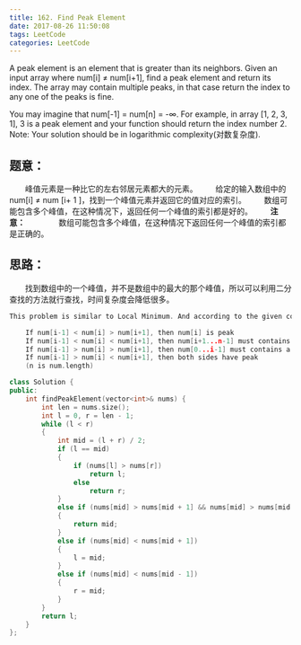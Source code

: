 ```yaml
---
title: 162. Find Peak Element
date: 2017-08-26 11:50:08
tags: LeetCode
categories: LeetCode
---
```


A peak element is an element that is greater than its neighbors.
Given an input array where num[i] ≠ num[i+1], find a peak element and return its index.
The array may contain multiple peaks, in that case return the index to any one of the peaks is fine.

You may imagine that num[-1] = num[n] = -∞.
For example, in array [1, 2, 3, 1], 3 is a peak element and your function should return the index number 2.
Note:
Your solution should be in logarithmic complexity(对数复杂度).

<!--more-->

## 题意：

　　峰值元素是一种比它的左右邻居元素都大的元素。
　　给定的输入数组中的num[i] ≠ num [i+ 1 ]，找到一个峰值元素并返回它的值对应的索引。 
　　数组可能包含多个峰值，在这种情况下，返回任何一个峰值的索引都是好的。 
　　**注意：**
　　　　数组可能包含多个峰值，在这种情况下返回任何一个峰值的索引都是正确的。

## 思路：

　　找到数组中的一个峰值，并不是数组中的最大的那个峰值，所以可以利用二分查找的方法就行查找，时间复杂度会降低很多。

```c++
This problem is similar to Local Minimum. And according to the given condition, num[i] != num[i+1], there must exist a O(logN) solution. So we use binary search for this problem.

    If num[i-1] < num[i] > num[i+1], then num[i] is peak
    If num[i-1] < num[i] < num[i+1], then num[i+1...n-1] must contains a peak
    If num[i-1] > num[i] > num[i+1], then num[0...i-1] must contains a peak
    If num[i-1] > num[i] < num[i+1], then both sides have peak
    (n is num.length)
```

```c++
class Solution {
public:
	int findPeakElement(vector<int>& nums) {
		int len = nums.size();
		int l = 0, r = len - 1;
		while (l < r)
		{
			int mid = (l + r) / 2;
			if (l == mid)
			{
				if (nums[l] > nums[r])
					return l;
				else
					return r;
			}
			else if (nums[mid] > nums[mid + 1] && nums[mid] > nums[mid - 1])
			{
				return mid;
			}
			else if (nums[mid] < nums[mid + 1])
			{
				l = mid;
			}
			else if (nums[mid] < nums[mid - 1])
			{
				r = mid;
			}
		}
		return l;
	}
};
```

